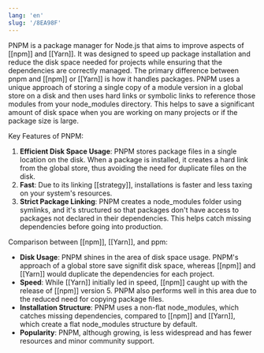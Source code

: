 ```yaml
---
lang: 'en'
slug: '/8EA98F'
---
```


PNPM is a package manager for Node.js that aims to improve aspects of [[npm]] and [[Yarn]]. It was designed to speed up package installation and reduce the disk space needed for projects while ensuring that the dependencies are correctly managed. The primary difference between pnpm and [[npm]] or [[Yarn]] is how it handles packages. PNPM uses a unique approach of storing a single copy of a module version in a global store on a disk and then uses hard links or symbolic links to reference those modules from your node_modules directory. This helps to save a significant amount of disk space when you are working on many projects or if the package size is large.

Key Features of PNPM:

1. **Efficient Disk Space Usage**: PNPM stores package files in a single location on the disk. When a package is installed, it creates a hard link from the global store, thus avoiding the need for duplicate files on the disk.
2. **Fast**: Due to its linking [[strategy]], installations is faster and less taxing on your system's resources.
3. **Strict Package Linking**: PNPM creates a node_modules folder using symlinks, and it's structured so that packages don't have access to packages not declared in their dependencies. This helps catch missing dependencies before going into production.

Comparison between [[npm]], [[Yarn]], and ppm:

- **Disk Usage**: PNPM shines in the area of disk space usage. PNPM's approach of a global store save signifit disk space, whereas [[npm]] and [[Yarn]] would duplicate the dependencies for each project.
- **Speed**: While [[Yarn]] initially led in speed, [[npm]] caught up with the release of [[npm]] version 5. PNPM also performs well in this area due to the reduced need for copying package files.
- **Installation Structure**: PNPM uses a non-flat node_modules, which catches missing dependencies, compared to [[npm]] and [[Yarn]], which create a flat node_modules structure by default.
- **Popularity**: PNPM, although growing, is less widespread and has fewer resources and minor community support.
